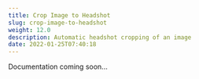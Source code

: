 ```yaml
---
title: Crop Image to Headshot
slug: crop-image-to-headshot
weight: 12.0
description: Automatic headshot cropping of an image
date: 2022-01-25T07:40:18
---
```



Documentation coming soon...

